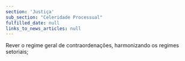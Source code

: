 ```yaml
---
section: 'Justiça'
sub_section: "Celeridade Processual"
fulfilled_date: null
links_to_news_articles: null
---
```


Rever o regime geral de contraordenações, harmonizando os regimes setoriais;